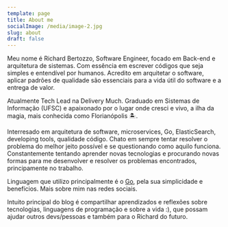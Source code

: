 ```yaml
---
template: page
title: About me
socialImage: /media/image-2.jpg
slug: about
draft: false
---
```

Meu nome é Richard Bertozzo, Software Engineer, focado em Back-end e arquitetura de sistemas. Com essência em escrever códigos que seja simples e entendível por humanos. Acredito em arquitetar o software, aplicar padrões de qualidade são essenciais para a vida útil do software e a entrega de valor.

Atualmente Tech Lead na Delivery Much. Graduado em Sistemas de Informação (UFSC) e apaixonado por o lugar onde cresci e vivo, a ilha da magia, mais conhecida como Florianópolis 🏝️.

Interresado em arquitetura de software, microservices, Go, ElasticSearch, developing tools, qualidade código. Chato em sempre tentar resolver o problema do melhor jeito possível e se questionando como aquilo funciona. Constantemente tentando aprender novas tecnologias e procurando novas formas para me desenvolver e resolver os problemas encontrados, principamente no trabalho.

Linguagem que utilizo principalmente é o [Go](https://golang.org/), pela sua simplicidade e benefícios. Mais sobre mim nas redes sociais.

Intuito principal do blog é compartilhar aprendizados e reflexões sobre tecnologias, linguagens de programação e sobre a vida :), que possam ajudar outros devs/pessoas e também para o Richard do futuro.
